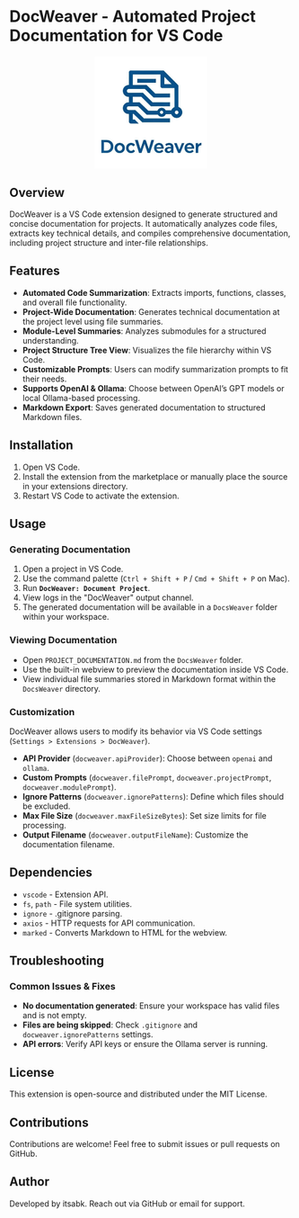 # DocWeaver - Automated Project Documentation for VS Code

<img src="https://raw.githubusercontent.com/itsabk/docweaver/dec1d41969f0b2588e91d193d16600074a889870/assets/logo.jpg" alt="DocWeaver Logo" width="200" height="200" style="display: block; margin: 20px auto;">

## Overview

DocWeaver is a VS Code extension designed to generate structured and concise documentation for projects. It automatically analyzes code files, extracts key technical details, and compiles comprehensive documentation, including project structure and inter-file relationships.

## Features

- **Automated Code Summarization**: Extracts imports, functions, classes, and overall file functionality.
- **Project-Wide Documentation**: Generates technical documentation at the project level using file summaries.
- **Module-Level Summaries**: Analyzes submodules for a structured understanding.
- **Project Structure Tree View**: Visualizes the file hierarchy within VS Code.
- **Customizable Prompts**: Users can modify summarization prompts to fit their needs.
- **Supports OpenAI & Ollama**: Choose between OpenAI’s GPT models or local Ollama-based processing.
- **Markdown Export**: Saves generated documentation to structured Markdown files.

## Installation

1. Open VS Code.
2. Install the extension from the marketplace or manually place the source in your extensions directory.
3. Restart VS Code to activate the extension.

## Usage

### Generating Documentation

1. Open a project in VS Code.
2. Use the command palette (`Ctrl + Shift + P` / `Cmd + Shift + P` on Mac).
3. Run **`DocWeaver: Document Project`**.
4. View logs in the "DocWeaver" output channel.
5. The generated documentation will be available in a `DocsWeaver` folder within your workspace.

### Viewing Documentation

- Open `PROJECT_DOCUMENTATION.md` from the `DocsWeaver` folder.
- Use the built-in webview to preview the documentation inside VS Code.
- View individual file summaries stored in Markdown format within the `DocsWeaver` directory.

### Customization

DocWeaver allows users to modify its behavior via VS Code settings (`Settings > Extensions > DocWeaver`).

- **API Provider** (`docweaver.apiProvider`): Choose between `openai` and `ollama`.
- **Custom Prompts** (`docweaver.filePrompt`, `docweaver.projectPrompt`, `docweaver.modulePrompt`).
- **Ignore Patterns** (`docweaver.ignorePatterns`): Define which files should be excluded.
- **Max File Size** (`docweaver.maxFileSizeBytes`): Set size limits for file processing.
- **Output Filename** (`docweaver.outputFileName`): Customize the documentation filename.

## Dependencies

- `vscode` - Extension API.
- `fs`, `path` - File system utilities.
- `ignore` - .gitignore parsing.
- `axios` - HTTP requests for API communication.
- `marked` - Converts Markdown to HTML for the webview.

## Troubleshooting

### Common Issues & Fixes

- **No documentation generated**: Ensure your workspace has valid files and is not empty.
- **Files are being skipped**: Check `.gitignore` and `docweaver.ignorePatterns` settings.
- **API errors**: Verify API keys or ensure the Ollama server is running.

## License

This extension is open-source and distributed under the MIT License.

## Contributions

Contributions are welcome! Feel free to submit issues or pull requests on GitHub.

## Author

Developed by itsabk. Reach out via GitHub or email for support.
